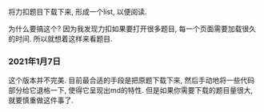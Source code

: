 将力扣题目下载下来, 形成一个list, 以便阅读. 

为什么要搞这个? 因为我发现力扣如果要打开很多题目, 每一个页面需要加载很久的时间. 所以就想着这样来看题目. 



### 2021年1月7日

这个版本并不完美. 目前最合适的手段是把原题下载下来, 然后手动地将一些代码部分给它退格一下, 使得它呈现出md的特性. 但是如果你需要下载的题目量很大, 就要慎重做这件事了. 